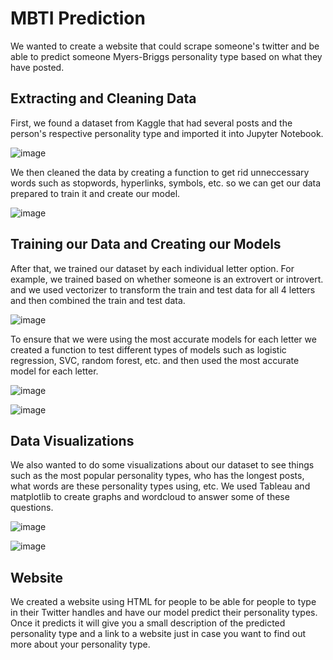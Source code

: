 # MBTI Prediction

We wanted to create a website that could scrape someone's twitter and be able to predict someone Myers-Briggs personality type based on what they have posted.

## Extracting and Cleaning Data

First, we found a dataset from Kaggle that had several posts and the person's respective personality type and imported it into Jupyter Notebook.

![image](https://user-images.githubusercontent.com/105513598/211451505-87d84c8d-e320-425d-953a-eac0153b6404.png)

We then cleaned the data by creating a function to get rid unneccessary words such as stopwords, hyperlinks, symbols, etc. so we can get our data prepared to train it and create our model.

![image](https://user-images.githubusercontent.com/105513598/211452337-1121197f-da97-415b-9119-e651f37d4cd3.png)

## Training our Data and Creating our Models

After that, we trained our dataset by each individual letter option. For example, we trained based on whether someone is an extrovert or introvert. and we used vectorizer to transform the train and test data for all 4 letters and then combined the train and test data.

![image](https://user-images.githubusercontent.com/105513598/211452978-57619b15-2f8f-4c93-bbcb-961bd092be11.png)

To ensure that we were using the most accurate models for each letter we created a function to test different types of models such as logistic regression, SVC, random forest, etc. and then used the most accurate model for each letter.

![image](https://user-images.githubusercontent.com/105513598/211453330-add1bad7-9525-4b00-bfba-dc212f021a30.png)

![image](https://user-images.githubusercontent.com/105513598/211453371-69ac00f2-5ced-4a8b-8490-36b752b9287f.png)

## Data Visualizations

We also wanted to do some visualizations about our dataset to see things such as the most popular personality types, who has the longest posts, what words are these personality types using, etc. We used Tableau and matplotlib to create graphs and wordcloud to answer some of these questions.

![image](https://user-images.githubusercontent.com/105513598/211454355-a031cd54-473a-47e0-9add-7362f1bd2270.png)

![image](https://user-images.githubusercontent.com/105513598/211454418-c8bf5f83-1213-402b-a0ce-c3576aecd39e.png)

## Website

We created a website using HTML for people to be able for people to type in their Twitter handles and have our model predict their personality types. Once it predicts it will give you a small description of the predicted personality type and a link to a website just in case you want to find out more about your personality type.
